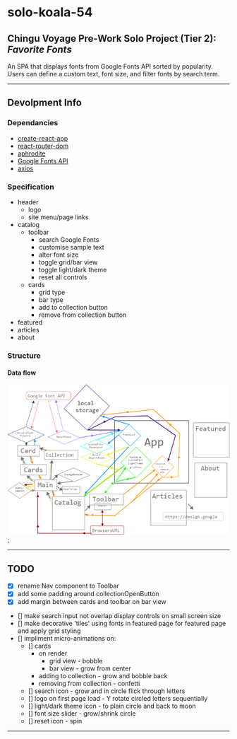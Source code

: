 # solo-koala-54

## Chingu Voyage Pre-Work Solo Project (Tier 2): *Favorite Fonts* ##
An SPA that displays fonts from Google Fonts API sorted by popularity. Users can define a custom text, font size, and filter fonts by search term.

----
## Devolpment Info
### Dependancies
- [create-react-app](https://reactjs.org/docs/create-a-new-react-app.html)
- [react-router-dom](https://www.npmjs.com/package/react-router-dom)
- [aphrodite](https://github.com/Khan/aphrodite)
- [Google Fonts API](https://developers.google.com/fonts/)
- [axios](https://www.npmjs.com/package/axios)
### Specification
- header
    - logo
    - site menu/page links
- catalog
    - toolbar
        - search Google Fonts
        - customise sample text
        - alter font size
        - toggle grid/bar view
        - toggle light/dark theme
        - reset all controls
    - cards
        - grid type
        - bar type
        - add to collection button
        - remove from collection button
- featured
- articles
- about
    
### Structure
#### Data flow
![Data flow Diagram](./assets/dataflow.png);

---- 
## TODO
- [x] rename Nav component to Toolbar
- [x] add some padding around collectionOpenButton
- [x] add margin between cards and toolbar on bar view
- [] make search input not overlap display controls on small screen size 
- [] make decorative 'tiles' using fonts in featured page for featured page and apply grid styling
- [] impliment micro-animations on: 
    - [] cards 
        - on render 
           - grid view - bobble
           - bar view - grow from center
        - adding to collection - grow and bobble back
        - removing from collection - confetti 
    - [] search icon - grow and in circle flick through letters
    - [] logo on first page load - Y rotate circled letters sequentially
    - [] light/dark theme icon - to plain circle and back to moon
    - [] font size slider - grow/shrink circle
    - [] reset icon - spin 
----
